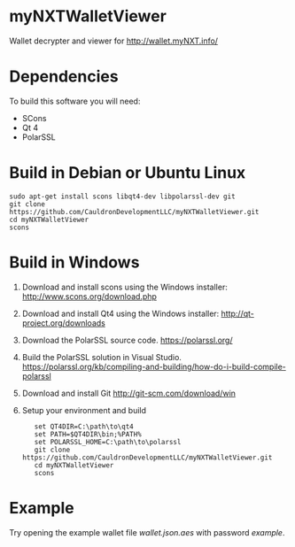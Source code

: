 myNXTWalletViewer
=================

Wallet decrypter and viewer for http://wallet.myNXT.info/

Dependencies
============
To build this software you will need:

  * SCons
  * Qt 4
  * PolarSSL

Build in Debian or Ubuntu Linux
===============================

    sudo apt-get install scons libqt4-dev libpolarssl-dev git
    git clone https://github.com/CauldronDevelopmentLLC/myNXTWalletViewer.git
    cd myNXTWalletViewer
    scons

Build in Windows
================

  1. Download and install scons using the Windows installer:
    http://www.scons.org/download.php

  2. Download and install Qt4 using the Windows installer:
    http://qt-project.org/downloads

  3. Download the PolarSSL source code.
    https://polarssl.org/

  4. Build the PolarSSL solution in Visual Studio.
    https://polarssl.org/kb/compiling-and-building/how-do-i-build-compile-polarssl

  5. Download and install Git
    http://git-scm.com/download/win

  6. Setup your environment and build

            set QT4DIR=C:\path\to\qt4
            set PATH=$QT4DIR\bin;%PATH%
            set POLARSSL_HOME=C:\path\to\polarssl
            git clone https://github.com/CauldronDevelopmentLLC/myNXTWalletViewer.git
            cd myNXTWalletViewer
            scons

Example
=======

Try opening the example wallet file *wallet.json.aes* with password *example*.
